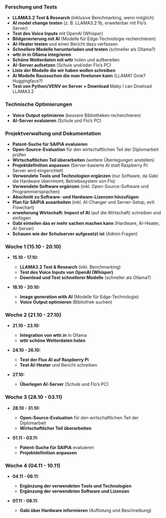 ### Forschung und Tests
- **LLAMA3.2 Test & Research** (inklusive Benchmarking, wenn möglich)
- **AI model change testen** (z. B. LLAMA3.2:1b, erweiterbar mit Flo’s Server)
- **Test des Voice Inputs** mit OpenAI (Whisper)
- **Bildgenerierung mit AI** (Modelle für Edge-Technologie recherchieren)
- **AI-Heater testen** und einen Bericht dazu verfassen
- **Schnellere Modelle herunterladen und testen** (schneller als Ollama?)
- **wttr.in in Ollama integrieren**
- **Schöne Wetterdaten mit wttr** holen und aufbereiten
- **AI-Server aufsetzen** (Schule und/oder Flo’s PC)
- **Liste der Modelle die wir haben wollen schreiben**
- **Ai Modelle Raussuchen die man finetunen kann** (LLAMA? Grok? Huggingface?)
- **Test von Python/VENV on Server + Download** Maby I can Dowload LLAMA3.2


### Technische Optimierungen
- **Voice Output optimieren** (bessere Bibliotheken recherchieren)
- **AI-Server evaluieren** (Schule und Flo’s PC)

### Projektverwaltung und Dokumentation
- **Patent-Suche für SAIPiA evaluieren**
- **Open-Source-Evaluation** für den wirtschaftlichen Teil der Diplomarbeit prüfen
- **Wirtschaftlichen Teil überarbeiten** (weitere Überlegungen anstellen)
- **Projektdefinition anpassen** (Server-basierte AI statt Raspberry Pi: Server wird eingerichtet)
- **Verwendete Tools und Technologien ergänzen** (nur Software, da Gabi die Hardware übernimmt; Betriebssystem von Flo)
- **Verwendete Software ergänzen** (inkl. Open-Source-Software und Programmiersprachen)
- **Abschnitt zu Software- und Hardware-Lizenzen hinzufügen**
- **Plan für SAIPiA ausarbeiten** (inkl. AI-Changer und Server-Setup, evtl. Flowchart)
- **erweiterung Wirtschaft: Impect of AI** (auf die Wirtschaft) schreiben und einfügen 
- **Gabi einteilen das er mehr sachen machen kann** (Hardware, AI-Heater, AI-Server)
- **Schauen wie der Schulserver aufgesetzt ist** (Admin Fragen)




### Woche 1 (15.10 - 20.10)
- **15.10 - 17.10:** 
  - **LLAMA3.2 Test & Research** (inkl. Benchmarking)
  - **Test des Voice Inputs von OpenAI (Whisper)** 
  - **Download und Test schnellerer Modelle** (schneller als Ollama?)
  
- **18.10 - 20.10:** 
  - **Image generation with AI** (Modelle für Edge-Technologie)
  - **Voice Output optimieren** (Bibliothek suchen)

### Woche 2 (21.10 - 27.10)
- **21.10 - 23.10:**
  - **Integration von wttr.in** in Ollama
  - **wttr schöne Wetterdaten holen**
  
- **24.10 - 26.10:** 
  - **Test der Flux AI auf Raspberry Pi**
  - **Test AI-Heater** und Bericht schreiben

- **27.10:** 
  - **Überlegen AI-Server** (Schule und Flo’s PC)

### Woche 3 (28.10 - 03.11)
- **28.10 - 31.10:** 
  - **Open-Source-Evaluation** für den wirtschaftlichen Teil der Diplomarbeit
  - **Wirtschaftlicher Teil überarbeiten**

- **01.11 - 03.11:** 
  - **Patent-Suche für SAIPiA** evaluieren
  - **Projektdefinition anpassen**

### Woche 4 (04.11 - 10.11)
- **04.11 - 06.11:** 
  - **Ergänzung der verwendeten Tools und Technologien**
  - **Ergänzung der verwendeten Software und Lizenzen**

- **07.11 - 08.11:** 
  - **Gabi über Hardware informieren** (Auflistung und Beschreibung)
